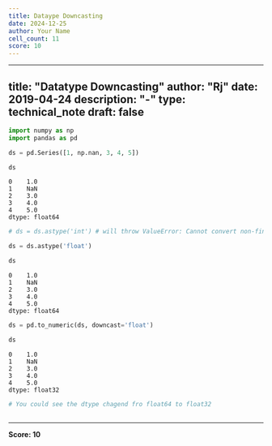 ```yaml
---
title: Dataype Downcasting
date: 2024-12-25
author: Your Name
cell_count: 11
score: 10
---
```


---
title: "Datatype Downcasting"
author: "Rj"
date: 2019-04-24
description: "-"
type: technical_note
draft: false
---

```python
import numpy as np
import pandas as pd
```


```python
ds = pd.Series([1, np.nan, 3, 4, 5])
```


```python
ds
```




    0    1.0
    1    NaN
    2    3.0
    3    4.0
    4    5.0
    dtype: float64




```python
# ds = ds.astype('int') # will throw ValueError: Cannot convert non-finite values (NA or inf) to integer
```


```python
ds = ds.astype('float')
```


```python
ds
```




    0    1.0
    1    NaN
    2    3.0
    3    4.0
    4    5.0
    dtype: float64




```python
ds = pd.to_numeric(ds, downcast='float')
```


```python
ds
```




    0    1.0
    1    NaN
    2    3.0
    3    4.0
    4    5.0
    dtype: float32




```python
# You could see the dtype chagend fro float64 to float32
```


```python

```


---
**Score: 10**